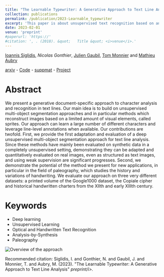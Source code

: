 ```yaml
---
title: "The Learnable Typewriter: A Generative Approach to Text Line Analysis"
collection: publications
permalink: /publication/2023-Learnable_typewriter
excerpt: 'This paper is about unsupervised text recognition based on analysis-by-synthesis method.'
date: 2023-02-01
venue: 'preprint'
#paperurl: 'https://'
#citation: ', . (2018). &quot;   Title &quot; <i>venue</i>.'
---
```


[Ioannis Siglidis](https://imagine.enpc.fr/~siglidii/), *Nicolas Gonthier*, [Julien Gaubil](https://juliengaubil.github.io/),  [Tom Monnier](https://www.tmonnier.com/) and [Mathieu Aubry](http://imagine.enpc.fr/~aubrym/)


[arxiv](https://arxiv.org/abs/2302.01660) - [Code](https://github.com/ysig/learnable-typewriter) - [suppmat](http://imagine.enpc.fr/~siglidii/learnable-typewriter/supmat.pdf) - [Project](http://imagine.enpc.fr/~siglidii/learnable-typewriter/)

Abstract
======

We present a generative document-specific approach to character analysis and recognition in text lines. Our main idea is to build on unsupervised multi-object segmentation approaches and in particular methods which reconstruct images based on a limited amount of visual elements, called sprites. Our approach can learn a large number of different characters and leverage line-level annotations when available. Our contributions are twofold. First, we provide the first adaptation and evaluation of a deep unsupervised multi-object segmentation approach for text line analysis. Since these methods have mainly been evaluated on synthetic data in a completely unsupervised setting, demonstrating they can be adapted and quantitatively evaluated on real images, even as structured as text images, and using weak supervision are significant progresses. Second, we demonstrate the potential of the method we present for new applications, in particular in the field of paleography, which studies the history and variations of handwriting. We evaluate our approach on three very different datasets: a printed volume of the Google1000 dataset, the Copiale cipher and historical handwritten charters from the XIIth and early XIIIth century.

Keywords
======
* Deep learning
* Unsupervised Learning
* Optical and Handwritten Text Recognition
* Analysis-by-Synthesis
* Paleography

![Overview of the approach](https://ngonthier.github.io/images/teaser_learnable_typewriter.jpg)

Recommended citation: Siglidis, I. and Gonthier, N. and Gaubil, J. and Monnier, T. and Aubry, M. (2023). "The Learnable Typewriter: A Generative Approach to Text Line Analysis" <i>preprint/i>.
